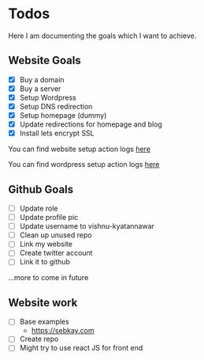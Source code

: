 # Todos
Here I am documenting the goals which I want to achieve.

## Website Goals
- [x] Buy a domain
- [x] Buy a server
- [x] Setup Wordpress
- [x] Setup DNS redirection
- [x] Setup homepage (dummy)
- [x] Update redirections for homepage and blog
- [x] Install lets encrypt SSL

You can find website setup action logs [here](Website-logs)

You can find wordpress setup action logs [here](Wordpress-logs)

## Github Goals
- [ ] Update role
- [ ] Update profile pic
- [ ] Update username to vishnu-kyatannawar
- [ ] Clean up unused repo
- [ ] Link my website
- [ ] Create twitter account
- [ ] Link it to github

...more to come in future

## Website work

- [ ] Base examples
  - https://sebkay.com
- [ ] Create repo
- [ ] Might try to use react JS for front end 

